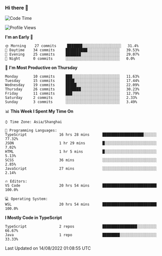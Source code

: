 ### Hi there 👋

<!--
**waynelwz/waynelwz** is a ✨ _special_ ✨ repository because its `README.md` (this file) appears on your GitHub profile.

Here are some ideas to get you started:

- 🔭 I’m currently working on ...
- 🌱 I’m currently learning ...
- 👯 I’m looking to collaborate on ...
- 🤔 I’m looking for help with ...
- 💬 Ask me about ...
- 📫 How to reach me: ...
- 😄 Pronouns: ...
- ⚡ Fun fact: ...
-->

<!--START_SECTION:waka-->
![Code Time](http://img.shields.io/badge/Code%20Time-0%20secs-blue)

![Profile Views](http://img.shields.io/badge/Profile%20Views-10-blue)

**I'm an Early 🐤** 

```text
🌞 Morning    27 commits     ███████░░░░░░░░░░░░░░░░░░   31.4% 
🌆 Daytime    34 commits     ██████████░░░░░░░░░░░░░░░   39.53% 
🌃 Evening    25 commits     ███████░░░░░░░░░░░░░░░░░░   29.07% 
🌙 Night      0 commits      ░░░░░░░░░░░░░░░░░░░░░░░░░   0.0%

```
📅 **I'm Most Productive on Thursday** 

```text
Monday       10 commits     ███░░░░░░░░░░░░░░░░░░░░░░   11.63% 
Tuesday      15 commits     ████░░░░░░░░░░░░░░░░░░░░░   17.44% 
Wednesday    19 commits     █████░░░░░░░░░░░░░░░░░░░░   22.09% 
Thursday     26 commits     ███████░░░░░░░░░░░░░░░░░░   30.23% 
Friday       11 commits     ███░░░░░░░░░░░░░░░░░░░░░░   12.79% 
Saturday     2 commits      ░░░░░░░░░░░░░░░░░░░░░░░░░   2.33% 
Sunday       3 commits      ░░░░░░░░░░░░░░░░░░░░░░░░░   3.49%

```


📊 **This Week I Spent My Time On** 

```text
⌚︎ Time Zone: Asia/Shanghai

💬 Programming Languages: 
TypeScript               16 hrs 28 mins      ███████████████████░░░░░░   77.32% 
JSON                     1 hr 29 mins        █░░░░░░░░░░░░░░░░░░░░░░░░   7.02% 
HTML                     1 hr 5 mins         █░░░░░░░░░░░░░░░░░░░░░░░░   5.13% 
SCSS                     36 mins             ░░░░░░░░░░░░░░░░░░░░░░░░░   2.85% 
JavaScript               27 mins             ░░░░░░░░░░░░░░░░░░░░░░░░░   2.14%

🔥 Editors: 
VS Code                  20 hrs 54 mins      █████████████████████████   100.0%

💻 Operating System: 
WSL                      20 hrs 54 mins      █████████████████████████   100.0%

```

**I Mostly Code in TypeScript** 

```text
TypeScript               2 repos             ████████████████░░░░░░░░░   66.67% 
Java                     1 repo              ████████░░░░░░░░░░░░░░░░░   33.33%

```



 Last Updated on 14/08/2022 01:08:55 UTC
<!--END_SECTION:waka-->
